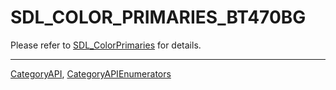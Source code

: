 # SDL_COLOR_PRIMARIES_BT470BG

Please refer to [SDL_ColorPrimaries](SDL_ColorPrimaries) for details.

----
[CategoryAPI](CategoryAPI), [CategoryAPIEnumerators](CategoryAPIEnumerators)

